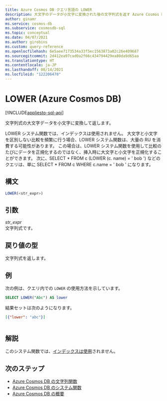 ```yaml
---
title: Azure Cosmos DB クエリ言語の LOWER
description: 大文字のデータが小文字に変換された後の文字列式を返す Azure Cosmos DB のLOWER SQL システム関数について説明します
author: ginamr
ms.service: cosmos-db
ms.subservice: cosmosdb-sql
ms.topic: conceptual
ms.date: 04/07/2021
ms.author: girobins
ms.custom: query-reference
ms.openlocfilehash: 6e5aee7173534a33f5ec1563873a02c26e409687
ms.sourcegitcommit: 2d412ea97cad0a2f66c434794429ea80da9d65aa
ms.translationtype: HT
ms.contentlocale: ja-JP
ms.lasthandoff: 08/14/2021
ms.locfileid: "122206470"
---
```

# <a name="lower-azure-cosmos-db"></a>LOWER (Azure Cosmos DB)
[!INCLUDE[appliesto-sql-api](../includes/appliesto-sql-api.md)]

 文字列式の大文字データを小文字に変換して返します。  

LOWER システム関数では、インデックスは使用されません。 大文字と小文字を区別しない比較を頻繁に行う場合、LOWER システム関数は、大量の RU を消費する可能性があります。 この場合は、LOWER システム関数を使用して比較のたびにデータを正規化するのではなく、挿入時に大文字と小文字を正規化することができます。 次に、SELECT * FROM c (LOWER (c. name) = ' bob ') などのクエリは、単に SELECT * FROM c WHERE c.name = ' bob ' になります。

## <a name="syntax"></a>構文
  
```sql
LOWER(<str_expr>)  
```  
  
## <a name="arguments"></a>引数
  
*str_expr*  
   文字列式です。  
  
## <a name="return-types"></a>戻り値の型
  
  文字列式を返します。  
  
## <a name="examples"></a>例
  
  次の例は、クエリ内での `LOWER` の使用方法を示しています。  
  
```sql
SELECT LOWER("Abc") AS lower
```  
  
 結果セットは次のようになります。  
  
```json
[{"lower": "abc"}]  
  
```  

## <a name="remarks"></a>解説

このシステム関数では、[インデックスは使用](../index-overview.md#index-usage)されません。

## <a name="next-steps"></a>次のステップ

- [Azure Cosmos DB の文字列関数](sql-query-string-functions.md)
- [Azure Cosmos DB のシステム関数](sql-query-system-functions.md)
- [Azure Cosmos DB の概要](../introduction.md)
